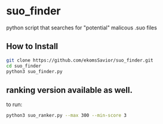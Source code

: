 # suo_finder
python script that searches for "potential" malicous .suo files


 ## How to Install

```bash
git clone https://github.com/ekomsSavior/suo_finder.git
cd suo_finder
python3 suo_finder.py
```

## ranking version available as well.
 to run:

 ```bash
python3 suo_ranker.py --max 300 --min-score 3
```


